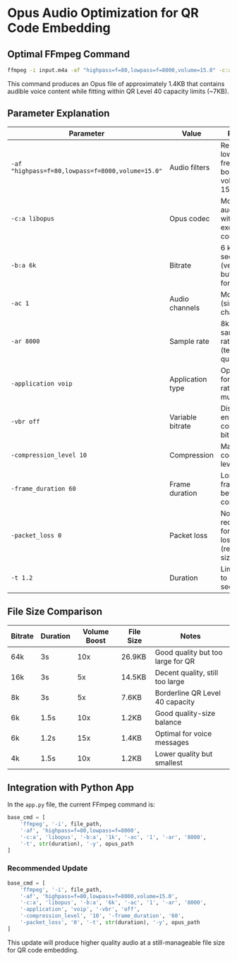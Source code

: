 # Opus Audio Optimization for QR Code Embedding

## Optimal FFmpeg Command

```bash
ffmpeg -i input.m4a -af "highpass=f=80,lowpass=f=8000,volume=15.0" -c:a libopus -b:a 6k -ac 1 -ar 8000 -application voip -vbr off -compression_level 10 -frame_duration 60 -packet_loss 0 -t 1.2 output.opus
```

This command produces an Opus file of approximately 1.4KB that contains audible voice content while fitting within QR Level 40 capacity limits (~7KB).

## Parameter Explanation

| Parameter | Value | Purpose |
|-----------|-------|---------|
| `-af "highpass=f=80,lowpass=f=8000,volume=15.0"` | Audio filters | Remove low/high frequencies, boost volume by 15x |
| `-c:a libopus` | Opus codec | Modern audio codec with excellent compression |
| `-b:a 6k` | Bitrate | 6 kilobits per second (very low but viable for speech) |
| `-ac 1` | Audio channels | Mono audio (single channel) |
| `-ar 8000` | Sample rate | 8kHz sampling rate (telephone quality) |
| `-application voip` | Application type | Optimized for speech rather than music |
| `-vbr off` | Variable bitrate | Disabled to ensure consistent bitrate |
| `-compression_level 10` | Compression | Maximum compression level (0-10) |
| `-frame_duration 60` | Frame duration | Longer frames for better compression |
| `-packet_loss 0` | Packet loss | No redundancy for packet loss (reduces size) |
| `-t 1.2` | Duration | Limit audio to 1.2 seconds |

## File Size Comparison

| Bitrate | Duration | Volume Boost | File Size | Notes |
|---------|----------|--------------|-----------|-------|
| 64k | 3s | 10x | 26.9KB | Good quality but too large for QR |
| 16k | 3s | 5x | 14.5KB | Decent quality, still too large |
| 8k | 3s | 5x | 7.6KB | Borderline QR Level 40 capacity |
| 6k | 1.5s | 10x | 1.2KB | Good quality-size balance |
| 6k | 1.2s | 15x | 1.4KB | Optimal for voice messages |
| 4k | 1.5s | 10x | 1.2KB | Lower quality but smallest |

## Integration with Python App

In the `app.py` file, the current FFmpeg command is:

```python
base_cmd = [
    'ffmpeg', '-i', file_path,
    '-af', 'highpass=f=80,lowpass=f=8000',
    '-c:a', 'libopus', '-b:a', '1k', '-ac', '1', '-ar', '8000',
    '-t', str(duration), '-y', opus_path
]
```

### Recommended Update

```python
base_cmd = [
    'ffmpeg', '-i', file_path,
    '-af', 'highpass=f=80,lowpass=f=8000,volume=15.0',
    '-c:a', 'libopus', '-b:a', '6k', '-ac', '1', '-ar', '8000',
    '-application', 'voip', '-vbr', 'off', 
    '-compression_level', '10', '-frame_duration', '60',
    '-packet_loss', '0', '-t', str(duration), '-y', opus_path
]
```

This update will produce higher quality audio at a still-manageable file size for QR code embedding.